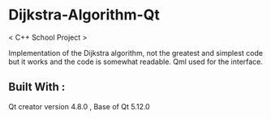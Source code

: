# Dijkstra-Algorithm-Qt

< C++ School Project > 

Implementation of the Dijkstra algorithm, not the greatest and simplest code but it works and the code is somewhat readable. 
Qml used for the interface.


## Built With :
  Qt creator version 4.8.0 ,
  Base of Qt 5.12.0
  
  
